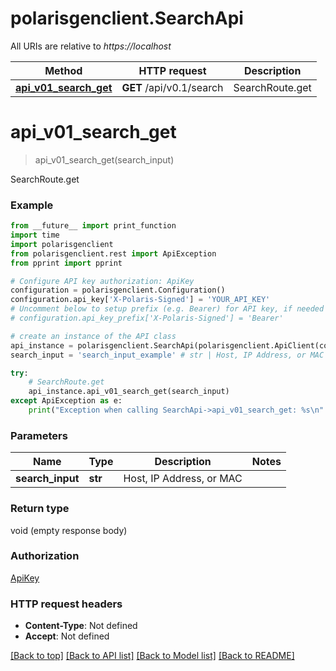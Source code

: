 # polarisgenclient.SearchApi

All URIs are relative to *https://localhost*

Method | HTTP request | Description
------------- | ------------- | -------------
[**api_v01_search_get**](SearchApi.md#api_v01_search_get) | **GET** /api/v0.1/search | SearchRoute.get


# **api_v01_search_get**
> api_v01_search_get(search_input)

SearchRoute.get

### Example
```python
from __future__ import print_function
import time
import polarisgenclient
from polarisgenclient.rest import ApiException
from pprint import pprint

# Configure API key authorization: ApiKey
configuration = polarisgenclient.Configuration()
configuration.api_key['X-Polaris-Signed'] = 'YOUR_API_KEY'
# Uncomment below to setup prefix (e.g. Bearer) for API key, if needed
# configuration.api_key_prefix['X-Polaris-Signed'] = 'Bearer'

# create an instance of the API class
api_instance = polarisgenclient.SearchApi(polarisgenclient.ApiClient(configuration))
search_input = 'search_input_example' # str | Host, IP Address, or MAC

try:
    # SearchRoute.get
    api_instance.api_v01_search_get(search_input)
except ApiException as e:
    print("Exception when calling SearchApi->api_v01_search_get: %s\n" % e)
```

### Parameters

Name | Type | Description  | Notes
------------- | ------------- | ------------- | -------------
 **search_input** | **str**| Host, IP Address, or MAC | 

### Return type

void (empty response body)

### Authorization

[ApiKey](../README.md#ApiKey)

### HTTP request headers

 - **Content-Type**: Not defined
 - **Accept**: Not defined

[[Back to top]](#) [[Back to API list]](../README.md#documentation-for-api-endpoints) [[Back to Model list]](../README.md#documentation-for-models) [[Back to README]](../README.md)

